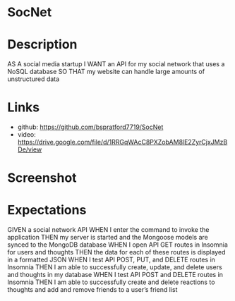 # SocNet

# Description
AS A social media startup
I WANT an API for my social network that uses a NoSQL database
SO THAT my website can handle large amounts of unstructured data

# Links
- github: https://github.com/bspratford7719/SocNet
- video: https://drive.google.com/file/d/1RRGqWAcC8PXZobAM8lE2ZyrCjxJMzBDe/view

# Screenshot

# Expectations
GIVEN a social network API
WHEN I enter the command to invoke the application
THEN my server is started and the Mongoose models are synced to the MongoDB database
WHEN I open API GET routes in Insomnia for users and thoughts
THEN the data for each of these routes is displayed in a formatted JSON
WHEN I test API POST, PUT, and DELETE routes in Insomnia
THEN I am able to successfully create, update, and delete users and thoughts in my database
WHEN I test API POST and DELETE routes in Insomnia
THEN I am able to successfully create and delete reactions to thoughts and add and remove friends to a user’s friend list